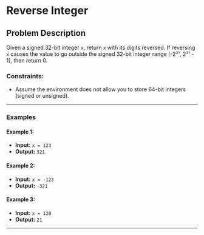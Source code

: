 # Reverse Integer

## Problem Description

Given a signed 32-bit integer `x`, return `x` with its digits reversed. If reversing `x` causes the value to go outside the signed 32-bit integer range [-2³¹, 2³¹ - 1], then return 0.

### Constraints:
- Assume the environment does not allow you to store 64-bit integers (signed or unsigned).

---

### Examples

#### Example 1:
- **Input:** `x = 123`
- **Output:** `321`

#### Example 2:
- **Input:** `x = -123`
- **Output:** `-321`

#### Example 3:
- **Input:** `x = 120`
- **Output:** `21`

---